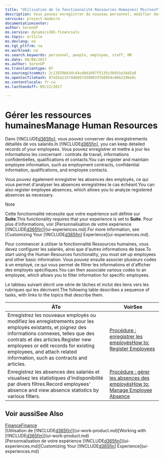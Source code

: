 ```yaml
---
title: "Utilisation de la fonctionnalité Ressources Humaines| Microsoft Docs"
description: Vous pouvez enregistrer du nouveau personnel, modifier des informations sur le personnel existant, mais aussi enregistrer et analyser les absences.
services: project-madeira
documentationcenter: 
author: SorenGP
ms.service: dynamics365-financials
ms.topic: article
ms.devlang: na
ms.tgt_pltfrm: na
ms.workload: na
ms.search.keywords: personnel, people, employee, staff, HR
ms.date: 08/09/2017
ms.author: SorenGP
ms.translationtype: HT
ms.sourcegitcommit: 2c13559bb3dc44cdb61697f5135c5b931e34d2a8
ms.openlocfilehash: 87a55a215f4db857d390033fb6954c06b210be8c
ms.contentlocale: fr-ca
ms.lasthandoff: 09/22/2017

---
```

# <a name="manage-human-resources"></a><span data-ttu-id="c82de-103">Gérer les ressources humaines</span><span class="sxs-lookup"><span data-stu-id="c82de-103">Manage Human Resources</span></span>
<span data-ttu-id="c82de-104">Dans [!INCLUDE[d365fin](includes/d365fin_md.md)], vous pouvez conserver des enregistrements détaillés de vos salariés.</span><span class="sxs-lookup"><span data-stu-id="c82de-104">In [!INCLUDE[d365fin](includes/d365fin_md.md)], you can keep detailed records of your employees.</span></span> <span data-ttu-id="c82de-105">Vous pouvez enregistrer et mettre à jour les informations les concernant : contrats de travail, informations confidentielles, qualifications et contacts.</span><span class="sxs-lookup"><span data-stu-id="c82de-105">You can register and maintain employee information, such as employment contracts, confidential information, qualifications, and employee contacts.</span></span>

<span data-ttu-id="c82de-106">Vous pouvez également enregistrer les absences des employés, ce qui vous permet d'analyser les absences enregistrées le cas échéant.</span><span class="sxs-lookup"><span data-stu-id="c82de-106">You can also register employee absences, which allows you to analyze registered absences as necessary.</span></span>

> [!NOTE]  
> <span data-ttu-id="c82de-107">Cette fonctionnalité nécessite que votre expérience soit définie sur **Suite**.</span><span class="sxs-lookup"><span data-stu-id="c82de-107">This functionality requires that your experience is set to **Suite**.</span></span> <span data-ttu-id="c82de-108">Pour plus d'informations, voir [Personnalisation de votre expérience [!INCLUDE[d365fin](includes/d365fin_md.md)]](ui-experiences.md).</span><span class="sxs-lookup"><span data-stu-id="c82de-108">For more information, see [Customizing Your [!INCLUDE[d365fin](includes/d365fin_md.md)] Experience](ui-experiences.md).</span></span>

<span data-ttu-id="c82de-109">Pour commencer à utiliser la fonctionnalité Ressources humaines, vous devez configurer les salariés, ainsi que d'autres informations de base.</span><span class="sxs-lookup"><span data-stu-id="c82de-109">To start using the Human Resources functionality, you must set up employees and other basic information.</span></span> <span data-ttu-id="c82de-110">Vous pouvez ensuite associer plusieurs codes à un employé, ce qui vous permet de filtrer les informations et d'afficher des employés spécifiques.</span><span class="sxs-lookup"><span data-stu-id="c82de-110">You can then associate various codes to an employee, which allows you to filter information for specific employees.</span></span>

<span data-ttu-id="c82de-111">Le tableau suivant décrit une série de tâches et inclut des liens vers les rubriques qui les décrivent.</span><span class="sxs-lookup"><span data-stu-id="c82de-111">The following table describes a sequence of tasks, with links to the topics that describe them.</span></span>

| <span data-ttu-id="c82de-112">À</span><span class="sxs-lookup"><span data-stu-id="c82de-112">To</span></span> | <span data-ttu-id="c82de-113">Voir</span><span class="sxs-lookup"><span data-stu-id="c82de-113">See</span></span> |
| --- | --- |
| <span data-ttu-id="c82de-114">Enregistrez les nouveaux employés ou modifiez les enregistrements pour les employés existants, et joignez des informations connexes, telles que des contrats et des articles.</span><span class="sxs-lookup"><span data-stu-id="c82de-114">Register new employees or edit records for existing employees, and attach related information, such as contracts and articles.</span></span> |[<span data-ttu-id="c82de-115">Procédure : enregistrer les employés</span><span class="sxs-lookup"><span data-stu-id="c82de-115">How to: Register Employees</span></span>](hr-how-register-employees.md) |
| <span data-ttu-id="c82de-116">Enregistrez les absences des salariés et visualisez les statistiques d'indisponibilité par divers filtres.</span><span class="sxs-lookup"><span data-stu-id="c82de-116">Record employees' absence and view absence statistics by various filters.</span></span> |[<span data-ttu-id="c82de-117">Procédure : gérer les absences des employés</span><span class="sxs-lookup"><span data-stu-id="c82de-117">How to: Manage Employee Absence</span></span>](hr-how-manage-absence.md) |

## <a name="see-also"></a><span data-ttu-id="c82de-118">Voir aussi</span><span class="sxs-lookup"><span data-stu-id="c82de-118">See Also</span></span>
[<span data-ttu-id="c82de-119">Finance</span><span class="sxs-lookup"><span data-stu-id="c82de-119">Finance</span></span>](finance.md)  
<span data-ttu-id="c82de-120">[Utilisation de [!INCLUDE[d365fin](includes/d365fin_md.md)]](ui-work-product.md)</span><span class="sxs-lookup"><span data-stu-id="c82de-120">[Working with [!INCLUDE[d365fin](includes/d365fin_md.md)]](ui-work-product.md)</span></span>  
<span data-ttu-id="c82de-121">[Personnalisation de votre expérience [!INCLUDE[d365fin](includes/d365fin_md.md)]](ui-experiences.md)</span><span class="sxs-lookup"><span data-stu-id="c82de-121">[Customizing Your [!INCLUDE[d365fin](includes/d365fin_md.md)] Experience](ui-experiences.md)</span></span>        

